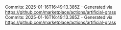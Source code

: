 Commits: 2025-01-16T16:49:13.385Z - Generated via https://github.com/marketplace/actions/artificial-grass
<br>
Commits: 2025-01-16T16:49:13.385Z - Generated via https://github.com/marketplace/actions/artificial-grass
<br>
